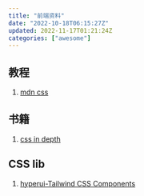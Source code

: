```yaml
---
title: "前端资料"
date: "2022-10-18T06:15:27Z"
updated: 2022-11-17T01:21:24Z
categories: ["awesome"]
---
```

## 教程

1. [mdn css](https://developer.mozilla.org/zh-CN/docs/Learn/Getting_started_with_the_web/CSS_basics)

## 书籍
1. [css in depth](https://github.com/fzdwx/fzdwx.github.io/releases/download/v1.0/css-in-depth.pdf)

## CSS lib
1. [hyperui-Tailwind CSS Components](https://www.hyperui.dev/)